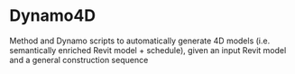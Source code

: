 # Dynamo4D
Method and Dynamo scripts to automatically generate 4D models (i.e. semantically enriched Revit model + schedule), given an input Revit model and a general construction sequence

